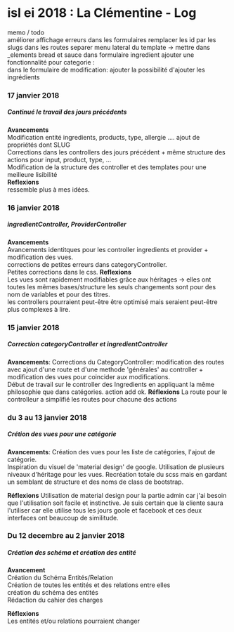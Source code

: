 # isl ei 2018 : La Clémentine - Log
  
 memo / todo  
 améliorer  affichage erreurs dans les formulaires
 remplacer les id par les slugs dans les routes
 separer menu lateral du template -> mettre dans _elements
 bread et sauce dans formulaire ingredient
 ajouter une fonctionnalité pour categorie :   
 dans le formulaire de modification: ajouter la possibilité d'ajouter les ingrédients   

 
### 17 janvier 2018
##### Continué le travail des jours précédents  
**Avancements**  
Modification entité ingredients, products, type, allergie .... ajout de propriétés dont SLUG  
Corrections dans les controllers des jours précédent + même structure des actions pour input, product,
type, ...  
Modification de la structure des controller et des templates pour une meilleure lisibilité  
**Reflexions**  
ressemble plus à mes idées.
 
### 16 janvier 2018
##### ingredientController, ProviderController  
**Avancements**  
Avancements identitques pour les controller ingredients et provider + modification des vues.  
corrections de petites erreurs dans categoryController.   
Petites corrections dans le css.
**Reflexions**  
Les vues sont rapidement modifiables grâce aux héritages -> elles ont toutes les mêmes bases/structure
les seuls changements sont pour des nom de variables et pour des titres.  
les controllers pourraient peut-être être optimisé mais seraient peut-être plus complexes à lire.
    
### 15 janvier 2018
##### Correction categoryController et ingredientController

**Avancements**:
Corrections du CategoryController: modification des routes avec ajout d'une route  et d'une 
methode 'générales' au controller + modification des vues pour coincider aux modifications.  
Début de travail sur le controller des Ingredients en appliquant la même philosophie que dans catégories.  action add ok.
**Réflexions** 
La route pour le controlleur a simplifié les routes pour chacune des actions

### du 3 au 13 janvier 2018
##### Crétion des vues pour une catégorie

**Avancements**:
Création des vues pour les liste de catégories, l'ajout de catégorie.  
Inspiration du visuel de 'material design' de google.
Utilisation de plusieurs niveaux d'héritage pour les vues.
Recréation totale du scss mais en gardant un semblant de structure et des noms de class de bootstrap.

**Réflexions** 
Utilisation de material design pour la partie admin car j'ai besoin que l'utilisation 
soit facile et instinctive.  Je suis certain que la cliente saura l'utiliser car 
elle utilise tous les jours goole et facebook et ces deux interfaces ont beaucoup de similitude.

### Du 12 decembre au 2 janvier 2018
##### Création des schéma et création des entité  
  
**Avancement**  
Création du Schéma Entités/Relation  
Création de toutes les entités et des relations entre elles  
création du schéma des entités  
Rédaction du cahier des charges  
  
 **Réflexions**  
 Les entités et/ou relations pourraient changer 

